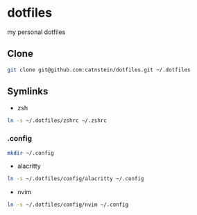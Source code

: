 # dotfiles
my personal dotfiles

## Clone

```bash
git clone git@github.com:catnstein/dotfiles.git ~/.dotfiles
```

## Symlinks

- zsh
```bash
ln -s ~/.dotfiles/zshrc ~/.zshrc
```

### .config

```bash
mkdir ~/.config
```

- alacritty
```bash
ln -s ~/.dotfiles/config/alacritty ~/.config
```

- nvim
```bash
ln -s ~/.dotfiles/config/nvim ~/.config
```

